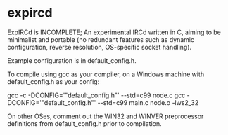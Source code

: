 expircd
=======

ExpIRCd is INCOMPLETE; An experimental IRCd written in C, aiming to be minimalist and portable (no redundant features such as dynamic configuration, reverse resolution, OS-specific socket handling).


Example configuration is in default_config.h.

To compile using gcc as your compiler, on a Windows machine with default_config.h as your config:

gcc -c -DCONFIG='"default_config.h"' --std=c99 node.c
gcc -DCONFIG='"default_config.h"' --std=c99 main.c node.o -lws2_32

On other OSes, comment out the WIN32 and WINVER preprocessor definitions from default_config.h prior to compilation.